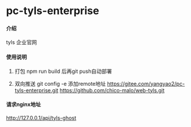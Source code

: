 <!--
 * @Author: yangyao
 * @Date: 2019-09-16 09:09:20
 * @LastEditors: yangyao
 * @LastEditTime: 2020-04-01 15:01:00
 * @Description: 文件描述
 -->
# pc-tyls-enterprise

#### 介绍

tyls 企业官网

#### 使用说明

1. 打包
npm run build 后再git push自动部署

2. 双向推送
git config -e 添加remote地址
https://gitee.com/yangyao2/pc-tyls-enterprise.git
https://github.com/chico-malo/web-tyls.git


#### 请求nginx地址
http://127.0.0.1/api/tyls-ghost

